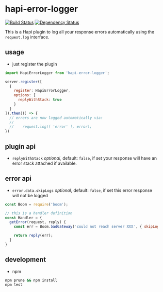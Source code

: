 # hapi-error-logger

[![Build Status](https://travis-ci.org/blogfoster/hapi-error-logger.svg?branch=master)](https://travis-ci.org/blogfoster/hapi-error-logger)
[![Dependency Status](https://david-dm.org/blogfoster/hapi-error-logger.svg)](https://david-dm.org/blogfoster/hapi-error-logger)

This is a Hapi plugin to log all your response errors automatically using the `request.log` interface.

## usage

- just register the plugin

```javascript
import HapiErrorLogger from 'hapi-error-logger';

server.register([
  {
    register: HapiErrorLogger,
    options: {
      replyWithStack: true
    }
  }
]).then(() => {
  // errors are now logged automatically via:
  //
  //    request.log([ 'error' ], error);
})
```

## plugin api

- `replyWithStack` *optional*, default: `false`, if set your response will have an error stack attached if available.

## error api

- `error.data.skipLogs` *optional*, default: `false`, if set this error response will not be logged

```js
const Boom = require('boom');

// this is a handler definition
const Handler = {
  getError(request, reply) {
    const err = Boom.badGateway('could not reach server XXX', { skipLogs: true });

    return reply(err);
  }
}
```

## development

- npm

```bash
npm prune && npm install
npm test
```
